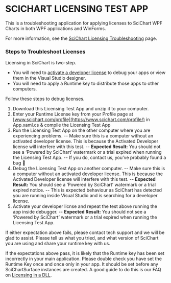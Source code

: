 # SCICHART LICENSING TEST APP 

This is a troubleshooting application for applying licenses to SciChart WPF Charts in both WPF applications and WinForms. 

For more information, see the [SciChart Licensing Troubleshooting](https://www.scichart.com/licensing-scichart-wpf/) page. 


### Steps to Troubleshoot Licenses

Licensing in SciChart is two-step.

- You will need to [activate a developer license](https://www.scichart.com/licensing-scichart-wpf/) to debug your apps or view them in the Visual Studio designer. 
- You will need to apply a Runtime key to distribute those apps to other computers.

Follow these steps to debug licenses. 
 
 1. Download this Licensing Test App and unzip it to your computer.
 2. Enter your Runtime License key from your Profile page at [www.scichart.com/profile](https://www.scichart.com/profile/) in App.xaml.cs & compile the Licensing Test App
 3. Run the Licensing Test App on the other computer where you are experiencing problems. 
     -- Make sure this is a computer without an activated developer license. This is because the Activated Developer license will interfere with this test.
     -- **Expected Result:** You should not see a ‘Powered by SciChart’ watermark or a trial expired when running the Licensing Test App.
     -- If you do, contact us, you’ve probably found a bug 🙂
 4. Debug the Licensing Test App on another computer.
     -- Make sure this is a computer without an activated developer license. This is because the Activated Developer license will interfere with this test.
     -- **Expected Result:** You should see a ‘Powered by SciChart’ watermark or a trial expired notice.
     -- This is expected behaviour as SciChart has detected you are running inside Visual Studio and is searching for a developer license.
 5. Activate your developer licnse and repeat the test above running the app inside debugger. 
     -- **Expected Result:** You should not see a ‘Powered by SciChart’ watermark or a trial expired when running the Licensing Test App.
	 
If either expectation above fails, please contact tech support and we will be glad to assist. Please tell us what you tried, and what version of SciChart you are using and share your runtime key with us.

If the expectations above pass, it is likely that the Runtime key has been set incorrectly in your main application. Please double check you have set the Runtime Key once and once only in your app. It should be set before any SciChartSurface instances are created. A good guide to do this is our FAQ on [Licensing in a DLL](https://www.scichart.com/questions/question/license-in-dll).



